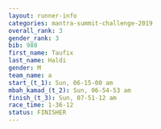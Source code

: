 ```yaml
---
layout: runner-info 
categories: mantra-summit-challenge-2019 
overall_rank: 3
gender_rank: 3
bib: 988
first_name: Taufix
last_name: Haldi
gender: M
team_name: a
start_(t_1): Sun, 06-15-00 am
mbah_kamad_(t_2): Sun, 06-54-53 am
finish_(t_3): Sun, 07-51-12 am
race_time: 1-36-12
status: FINISHER
---
```

